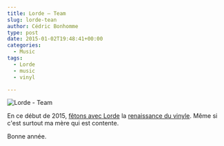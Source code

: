 ```yaml
---
title: Lorde – Team
slug: lorde-tean
author: Cédric Bonhomme
type: post
date: 2015-01-02T19:48:41+00:00
categories:
  - Music
tags:
  - Lorde
  - music
  - vinyl

---
```

![Lorde - Team](/images/blog/2015/01/20141226T142741.jpg)

En ce début de 2015, [fêtons avec Lorde][1] la [renaissance du vinyle][2].
Même si c'est surtout ma mère qui est contente.

Bonne année.

 [1]: https://www.youtube.com/watch?v=f2JuxM-snGc
 [2]: http://entertainment.slashdot.org/story/15/01/02/1850253/vinyls-revival-is-now-a-phenomenon-on-both-sides-of-the-atlantic